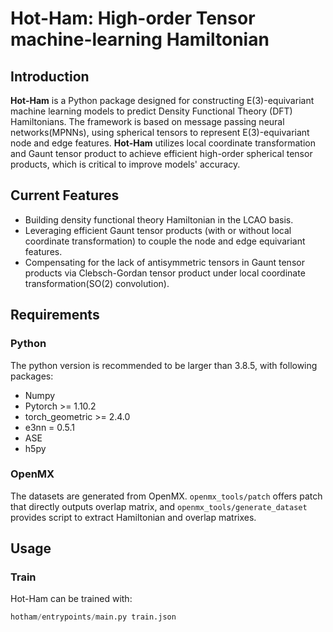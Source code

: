 # Hot-Ham: High-order Tensor machine-learning Hamiltonian
## Introduction
**Hot-Ham** is a Python package designed for constructing E(3)-equivariant machine learning models to predict Density Functional Theory (DFT) Hamiltonians. The framework is based on message passing neural networks(MPNNs), using spherical tensors to represent E(3)-equivariant node and edge features. **Hot-Ham** utilizes local coordinate transformation and Gaunt tensor product to achieve efficient high-order spherical tensor products, which is critical to improve models' accuracy.

## Current Features
- Building density functional theory Hamiltonian in the LCAO basis.
- Leveraging efficient Gaunt tensor products (with or without local coordinate transformation) to couple the node and edge equivariant features.
- Compensating for the lack of antisymmetric tensors in Gaunt tensor products via Clebsch-Gordan tensor product under local coordinate transformation(SO(2) convolution).

## Requirements
### Python
The python version is recommended to be larger than 3.8.5, with following packages:
- Numpy
- Pytorch >= 1.10.2
- torch_geometric >= 2.4.0
- e3nn = 0.5.1
- ASE
- h5py

### OpenMX
The datasets are generated from OpenMX. `openmx_tools/patch` offers patch that directly outputs overlap matrix, and `openmx_tools/generate_dataset` provides script to extract Hamiltonian and overlap matrixes.

## Usage
### Train
Hot-Ham can be trained with:
```python
hotham/entrypoints/main.py train.json
```